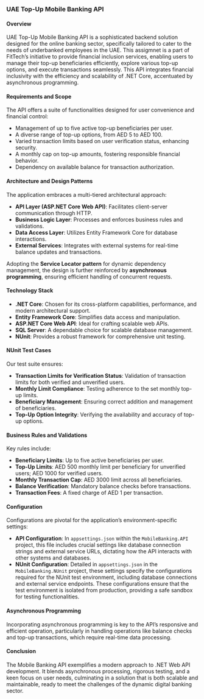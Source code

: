 ### UAE Top-Up Mobile Banking API

#### Overview

UAE Top-Up Mobile Banking API is a sophisticated backend solution designed for the online banking sector, specifically tailored to cater to the needs of underbanked employees in the UAE. This assigmnet is a part of FitTech’s initiative to provide financial inclusion services, enabling users to manage their top-up beneficiaries efficiently, explore various top-up options, and execute transactions seamlessly. This API integrates financial inclusivity with the efficiency and scalability of .NET Core, accentuated by asynchronous programming.

#### Requirements and Scope

The API offers a suite of functionalities designed for user convenience and financial control:
- Management of up to five active top-up beneficiaries per user.
- A diverse range of top-up options, from AED 5 to AED 100.
- Varied transaction limits based on user verification status, enhancing security.
- A monthly cap on top-up amounts, fostering responsible financial behavior.
- Dependency on available balance for transaction authorization.

#### Architecture and Design Patterns

The application embraces a multi-tiered architectural approach:
- **API Layer (ASP.NET Core Web API)**: Facilitates client-server communication through HTTP.
- **Business Logic Layer**: Processes and enforces business rules and validations.
- **Data Access Layer**: Utilizes Entity Framework Core for database interactions.
- **External Services**: Integrates with external systems for real-time balance updates and transactions.

Adopting the **Service Locator pattern** for dynamic dependency management, the design is further reinforced by **asynchronous programming**, ensuring efficient handling of concurrent requests.

#### Technology Stack

- **.NET Core**: Chosen for its cross-platform capabilities, performance, and modern architectural support.
- **Entity Framework Core**: Simplifies data access and manipulation.
- **ASP.NET Core Web API**: Ideal for crafting scalable web APIs.
- **SQL Server**: A dependable choice for scalable database management.
- **NUnit**: Provides a robust framework for comprehensive unit testing.

#### NUnit Test Cases

Our test suite ensures:
- **Transaction Limits for Verification Status**: Validation of transaction limits for both verified and unverified users.
- **Monthly Limit Compliance**: Testing adherence to the set monthly top-up limits.
- **Beneficiary Management**: Ensuring correct addition and management of beneficiaries.
- **Top-Up Option Integrity**: Verifying the availability and accuracy of top-up options.

#### Business Rules and Validations

Key rules include:
- **Beneficiary Limits**: Up to five active beneficiaries per user.
- **Top-Up Limits**: AED 500 monthly limit per beneficiary for unverified users; AED 1000 for verified users.
- **Monthly Transaction Cap**: AED 3000 limit across all beneficiaries.
- **Balance Verification**: Mandatory balance checks before transactions.
- **Transaction Fees**: A fixed charge of AED 1 per transaction.

#### Configuration

Configurations are pivotal for the application’s environment-specific settings:

- **API Configuration**: In `appsettings.json` within the `MobileBanking.API` project, this file includes crucial settings like database connection strings and external service URLs, dictating how the API interacts with other systems and databases.
- **NUnit Configuration**: Detailed in `appsettings.json` in the `MobileBanking.NUnit` project, these settings specify the configurations required for the NUnit test environment, including database connections and external service endpoints. These configurations ensure that the test environment is isolated from production, providing a safe sandbox for testing functionalities.

#### Asynchronous Programming

Incorporating asynchronous programming is key to the API’s responsive and efficient operation, particularly in handling operations like balance checks and top-up transactions, which require real-time data processing.

#### Conclusion

The Mobile Banking API exemplifies a modern approach to .NET Web API development. It blends asynchronous processing, rigorous testing, and a keen focus on user needs, culminating in a solution that is both scalable and maintainable, ready to meet the challenges of the dynamic digital banking sector.
